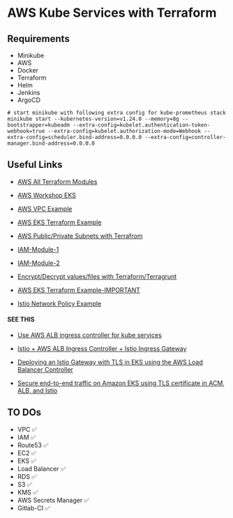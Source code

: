 # AWS Kube Services with Terraform

## Requirements

* Minikube
* AWS
* Docker
* Terraform
* Helm
* Jenkins
* ArgoCD

```shell
# start minikube with following extra config for kube-prometheus stack
minikube start --kubernetes-version=v1.24.0 --memory=8g --bootstrapper=kubeadm --extra-config=kubelet.authentication-token-webhook=true --extra-config=kubelet.authorization-mode=Webhook --extra-config=scheduler.bind-address=0.0.0.0 --extra-config=controller-manager.bind-address=0.0.0.0
```

## Useful Links

* [AWS All Terraform Modules](https://gitlab.gluzdov.com/public-repos/terraform_modules)
* [AWS Workshop EKS](https://tf-eks-workshop.workshop.aws/000_workshop_introduction.html)
* [AWS VPC Example](https://adamtheautomator.com/terraform-vpc/)
* [AWS EKS Terraform Example](https://medium.com/devops-mojo/terraform-provision-amazon-eks-cluster-using-terraform-deploy-create-aws-eks-kubernetes-cluster-tf-4134ab22c594)
* [AWS Public/Private Subnets with Terrafrom](https://medium.com/@kuldeep.rajpurohit/vpc-with-public-and-private-subnet-nat-on-aws-using-terraform-85a18d17c95e)
* [IAM-Module-1](https://github.com/cytopia/terraform-aws-iam/tree/master)
* [IAM-Module-2](https://gitlab.gluzdov.com/public-repos/terraform_modules/-/tree/master/terraform-aws-iam)

* [Encrypt/Decrypt values/files with Terraform/Terragrunt](https://blog.gruntwork.io/a-comprehensive-guide-to-managing-secrets-in-your-terraform-code-1d586955ace1#4df5)

* [AWS EKS Terraform Example-IMPORTANT](https://rderik.com/blog/setting-up-a-kubernetes-cluster-in-amazon-eks-using-terraform/)

* [Istio Network Policy Example](https://repo1.dso.mil/big-bang/product/packages/istio-controlplane/-/tree/main/chart)



#### SEE THIS
* [Use AWS ALB ingress controller for kube services](https://rtfm.co.ua/en/aws-elastic-kubernetes-service-running-alb-ingress-controller/)

* [Istio + AWS ALB Ingress Controller + Istio Ingress Gateway](https://rtfm.co.ua/en/istio-external-aws-application-loadbalancer-and-istio-ingress-gateway/)

* [Deploying an Istio Gateway with TLS in EKS using the AWS Load Balancer Controller](https://itnext.io/deploying-an-istio-gateway-with-tls-in-eks-using-the-aws-load-balancer-controller-448812e081e5)

* [Secure end-to-end traffic on Amazon EKS using TLS certificate in ACM, ALB, and Istio](https://aws.amazon.com/blogs/containers/secure-end-to-end-traffic-on-amazon-eks-using-tls-certificate-in-acm-alb-and-istio/)

## TO DOs

* VPC &#9989;
* IAM &#9989;
* Route53 &#9989;
* EC2 &#9989;
* EKS &#9989;
* Load Balancer &#9989;
* RDS &#9989;
* S3 &#9989;
* KMS &#9989;
* AWS Secrets Manager &#9989;
* Gitlab-CI &#9989;
